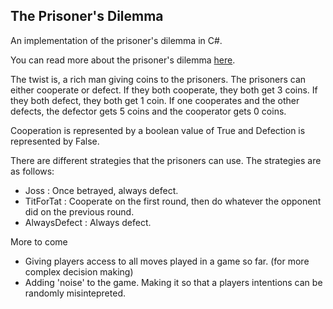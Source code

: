 
## The Prisoner's Dilemma

An implementation of the prisoner's dilemma in C#.

You can read more about the prisoner's dilemma [here](https://en.wikipedia.org/wiki/Prisoner%27s_dilemma).

The twist is, a rich man giving coins to the prisoners. The prisoners can either cooperate or defect. If they both cooperate, they both get 3 coins. If they both defect, they both get 1 coin. If one cooperates and the other defects, the defector gets 5 coins and the cooperator gets 0 coins.

Cooperation is represented by a boolean value of True and Defection is represented by False.

There are different strategies that the prisoners can use. The strategies are as follows:

- Joss : Once betrayed, always defect.
- TitForTat : Cooperate on the first round, then do whatever the opponent did on the previous round.
- AlwaysDefect : Always defect.

More to come

- Giving players access to all moves played in a game so far. (for more complex decision making)
- Adding 'noise' to the game. Making it so that a players intentions can be randomly misintepreted.
